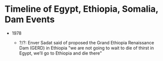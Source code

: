 # Timeline of Egypt, Ethiopia, Somalia, Dam Events

* 1978

  * ?/?: Enver Sadat said of proposed the Grand Ethiopia Renaissance
    Dam (GERD) in Ethiopia "we are not going to wait to die of thirst
    in Egypt, we’ll go to Ethiopia and die there"

